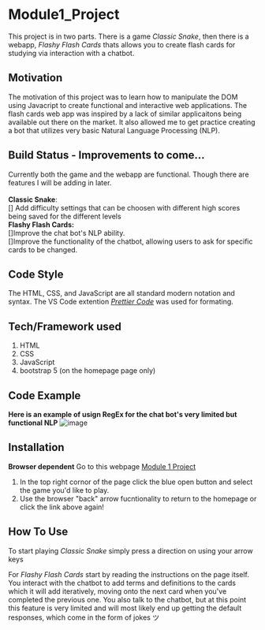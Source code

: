 # Module1_Project
This project is in two parts. There is a game _Classic Snake_, then there is a webapp, _Flashy Flash Cards_ thats allows you to create flash cards for studying via interaction with a chatbot.

## Motivation
The motivation of this project was to learn how to manipulate the DOM using Javacript to create functional and interactive web applications. 
The flash cards web app was inspired by a lack of similar applicaitons being available out there on the market. It also allowed me to get practice creating a bot
that utilizes very basic Natural Language Processing (NLP).

Build Status - Improvements to come...
--------------------------------------
Currently both the game and the webapp are functional. Though there are features I will be adding in later. <br /> <br />
**Classic Snake**: <br />
[] Add difficulty settings that can be choosen with different high scores being saved for the different levels<br />
**Flashy Flash Cards:** <br />
[]Improve the chat bot's NLP ability. <br />
[]Improve the functionality of the chatbot, allowing users to ask for specific cards to be changed. 

Code Style
-------------
The HTML, CSS, and JavaScript are all standard modern notation and syntax. The VS Code extention [_Prettier Code_](https://prettier.io/) was used for formating.

Tech/Framework used
-------------------
1. HTML
2. CSS
3. JavaScript       
5. bootstrap 5 (on the homepage page only)

Code Example
-----------
**Here is an example of usign RegEx for the chat bot's very limited but functional NLP**
![image](https://github.com/LukeZem/Module1_Project/assets/102622914/a7a8a02b-862a-40c0-899a-cc7e9da2f3da)

Installation
-----------
**Browser dependent**
Go to this webpage [Module 1 Project](https://lukespage.com/MOD1_page.html)
1. In the top right cornor of the page click the blue open button and select the game you'd like to play.
2. Use the browser "back" arrow fucntionality to return to the homepage or click the link above again!

How To Use
---------
To start playing _Classic Snake_ simply press a direction on using your arrow keys

For _Flashy Flash Cards_ start by reading the instructions on the page itself. 
You interact with the chatbot to add terms and definitions to the cards which it will add iteratively, moving onto the next card when you've completed the previous one.
You also talk to the chatbot, but at this point this feature is very limited and will most likely end up getting the default responses, which come in the form of jokes ツ
